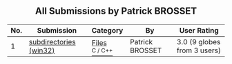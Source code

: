 ﻿<div align="center">

## All Submissions by Patrick BROSSET

</div>

No.  | Submission | Category | By   | User Rating
---- | ---------- | -------- | ---- | -----------
1 | [subdirectories \(win32\)<br />](https://github.com/Planet-Source-Code/patrick-brosset-subdirectories-win32__3-1881) | [Files<br /><sup>C / C++</sup>](../ByCategory/files__3-2.md) | Patrick BROSSET | 3.0 (9 globes from 3 users)
